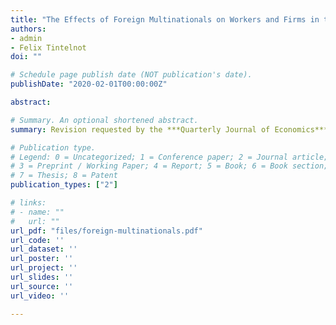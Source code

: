 ```yaml
---
title: "The Effects of Foreign Multinationals on Workers and Firms in the United States"
authors:
- admin
- Felix Tintelnot
doi: ""

# Schedule page publish date (NOT publication's date).
publishDate: "2020-02-01T00:00:00Z"

abstract: 

# Summary. An optional shortened abstract.
summary: Revision requested by the ***Quarterly Journal of Economics***, Feb 2020

# Publication type.
# Legend: 0 = Uncategorized; 1 = Conference paper; 2 = Journal article;
# 3 = Preprint / Working Paper; 4 = Report; 5 = Book; 6 = Book section;
# 7 = Thesis; 8 = Patent
publication_types: ["2"]

# links:
# - name: ""
#   url: ""
url_pdf: "files/foreign-multinationals.pdf"
url_code: ''
url_dataset: ''
url_poster: ''
url_project: ''
url_slides: ''
url_source: ''
url_video: ''

---
```

